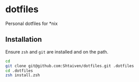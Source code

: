 # dotfiles

Personal dotfiles for *nix

## Installation

Ensure `zsh` and `git` are installed and on the path.

```bash
cd
git clone git@github.com:Shtaiven/dotfiles.git .dotfiles
cd .dotfiles
zsh install.zsh
```
